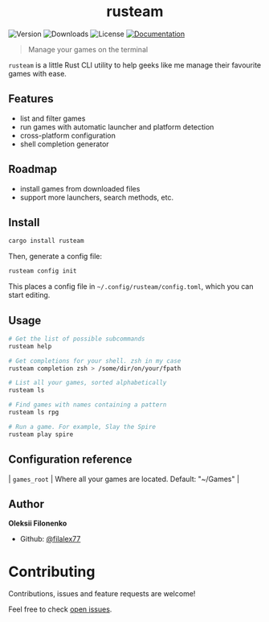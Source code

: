 <h1 align="center">rusteam</h1>
<p>
  <img alt="Version" src="https://img.shields.io/crates/v/rusteam" />
  <img alt="Downloads" src="https://img.shields.io/crates/d/rusteam" />
  <img alt="License" src="https://img.shields.io/github/license/filalex77/rusteam" />
  <a href="https://docs.rs/rusteam">
    <img alt="Documentation" src="https://img.shields.io/badge/documentation-yes-brightgreen.svg" target="_blank" />
  </a>
</p>

> Manage your games on the terminal

`rusteam` is a little Rust CLI utility to help geeks like me manage their
favourite games with ease.

## Features

- list and filter games
- run games with automatic launcher and platform detection
- cross-platform configuration
- shell completion generator

## Roadmap

- install games from downloaded files
- support more launchers, search methods, etc.

## Install

```sh
cargo install rusteam
```

Then, generate a config file:

```sh
rusteam config init
```

This places a config file in `~/.config/rusteam/config.toml`, which you can
start editing.

## Usage

```sh
# Get the list of possible subcommands
rusteam help

# Get completions for your shell. zsh in my case
rusteam completion zsh > /some/dir/on/your/fpath

# List all your games, sorted alphabetically
rusteam ls

# Find games with names containing a pattern
rusteam ls rpg

# Run a game. For example, Slay the Spire
rusteam play spire
```

## Configuration reference

| `games_root` | Where all your games are located. Default: "~/Games" |

## Author

**Oleksii Filonenko**

- Github: [@filalex77](https://github.com/filalex77)

# Contributing

Contributions, issues and feature requests are welcome!

Feel free to check [open issues](https://github.com/filalex77/rusteam/issues).
